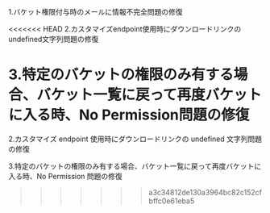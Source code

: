 1.バケット権限付与時のメールに情報不完全問題の修復

<<<<<<< HEAD
2.カスタマイズendpoint使用時にダウンロードリンクのundefined文字列問題の修復

3.特定のバケットの権限のみ有する場合、バケット一覧に戻って再度バケットに入る時、No Permission問題の修復
=======
2.カスタマイズ endpoint 使用時にダウンロードリンクの undefined 文字列問題の修復

3.特定のバケットの権限のみ有する場合、バケット一覧に戻って再度バケットに入る時、No Permission 問題の修復
>>>>>>> a3c34812de130a3964bc82c152cfbffc0e61eba5
